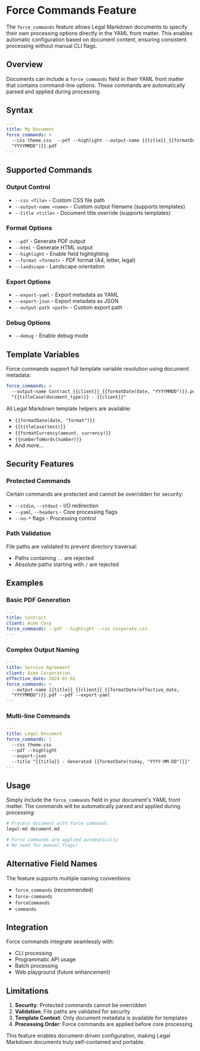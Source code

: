 # Force Commands Feature

The `force_commands` feature allows Legal Markdown documents to specify their
own processing options directly in the YAML front matter. This enables automatic
configuration based on document content, ensuring consistent processing without
manual CLI flags.

## Overview

Documents can include a `force_commands` field in their YAML front matter that
contains command-line options. These commands are automatically parsed and
applied during processing.

## Syntax

```yaml
---
title: My Document
force_commands: >
  --css theme.css  --pdf --highlight --output-name {{title}}_{{formatDate(date,
  "YYYYMMDD")}}.pdf
---
```

## Supported Commands

### Output Control

- `--css <file>` - Custom CSS file path
- `--output-name <name>` - Custom output filename (supports templates)
- `--title <title>` - Document title override (supports templates)

### Format Options

- `--pdf` - Generate PDF output
- `--html` - Generate HTML output
- `--highlight` - Enable field highlighting
- `--format <format>` - PDF format (A4, letter, legal)
- `--landscape` - Landscape orientation

### Export Options

- `--export-yaml` - Export metadata as YAML
- `--export-json` - Export metadata as JSON
- `--output-path <path>` - Custom export path

### Debug Options

- `--debug` - Enable debug mode

## Template Variables

Force commands support full template variable resolution using document
metadata:

```yaml
force_commands: >
  --output-name Contract_{{client}}_{{formatDate(date, "YYYYMMDD")}}.pdf --title
  "{{titleCase(document_type)}} - {{client}}"
```

All Legal Markdown template helpers are available:

- `{{formatDate(date, "format")}}`
- `{{titleCase(text)}}`
- `{{formatCurrency(amount, currency)}}`
- `{{numberToWords(number)}}`
- And more...

## Security Features

### Protected Commands

Certain commands are protected and cannot be overridden for security:

- `--stdin`, `--stdout` - I/O redirection
- `--yaml`, `--headers` - Core processing flags
- `--no-*` flags - Processing control

### Path Validation

File paths are validated to prevent directory traversal:

- Paths containing `..` are rejected
- Absolute paths starting with `/` are rejected

## Examples

### Basic PDF Generation

```yaml
---
title: Contract
client: Acme Corp
force_commands: --pdf --highlight --css corporate.css
---
```

### Complex Output Naming

```yaml
---
title: Service Agreement
client: Acme Corporation
effective_date: 2024-01-01
force_commands: >
  --output-name {{title}}_{{client}}_{{formatDate(effective_date,
  "YYYYMMDD")}}.pdf --pdf --export-yaml
---
```

### Multi-line Commands

```yaml
---
title: Legal Document
force_commands: |
  --css theme.css
  --pdf --highlight
  --export-json
  --title "{{title}} - Generated {{formatDate(today, "YYYY-MM-DD")}}"
---
```

## Usage

Simply include the `force_commands` field in your document's YAML front matter.
The commands will be automatically parsed and applied during processing:

```bash
# Process document with force commands
legal-md document.md

# Force commands are applied automatically
# No need for manual flags!
```

## Alternative Field Names

The feature supports multiple naming conventions:

- `force_commands` (recommended)
- `force-commands`
- `forceCommands`
- `commands`

## Integration

Force commands integrate seamlessly with:

- CLI processing
- Programmatic API usage
- Batch processing
- Web playground (future enhancement)

## Limitations

1. **Security**: Protected commands cannot be overridden
2. **Validation**: File paths are validated for security
3. **Template Context**: Only document metadata is available for templates
4. **Processing Order**: Force commands are applied before core processing

This feature enables document-driven configuration, making Legal Markdown
documents truly self-contained and portable.
